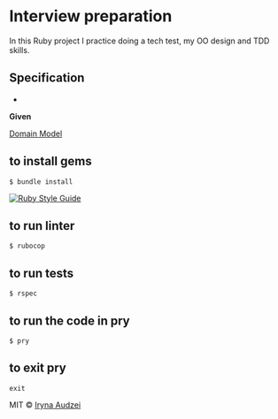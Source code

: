 # Interview preparation

In this Ruby project I practice doing a tech test, my OO design and TDD skills.

## Specification

* 

**Given**

<a href="https://drive.google.com/file/d/1DaTtb8smjyPhze64KpjcUJHN1Y5fiT3w/view?usp=sharing" target="_blank">Domain Model</a>

## to install gems
```
$ bundle install
```
[![Ruby Style Guide](https://img.shields.io/badge/code_style-rubocop-brightgreen.svg)](https://github.com/rubocop-hq/rubocop)

## to run linter
```
$ rubocop
```

## to run tests
```
$ rspec
```
## to run the code in pry
```
$ pry
```

## to exit pry
```
exit
```

MIT © [Iryna Audzei]()